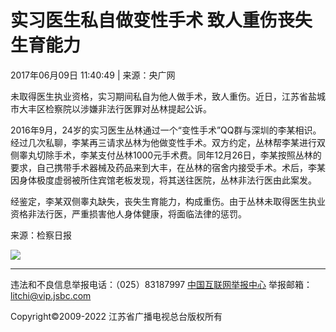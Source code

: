 # 实习医生私自做变性手术 致人重伤丧失生育能力

2017年06月09日 11:40:49 | 来源：央广网

未取得医生执业资格，实习期间私自为他人做手术，致人重伤。近日，江苏省盐城市大丰区检察院以涉嫌非法行医罪对丛林提起公诉。

2016年9月，24岁的实习医生丛林通过一个“变性手术”QQ群与深圳的李某相识。经过几次私聊，李某再三请求丛林为他做变性手术。双方约定，丛林帮李某进行双侧睾丸切除手术，李某支付丛林1000元手术费。同年12月26日，李某按照丛林的要求，自己携带手术器械及药品来到大丰，在丛林的宿舍内接受手术。术后，李某因身体极度虚弱被所住宾馆老板发现，将其送往医院，丛林非法行医由此案发。

经鉴定，李某双侧睾丸缺失，丧失生育能力，构成重伤。由于丛林未取得医生执业资格非法行医，严重损害他人身体健康，将面临法律的惩罚。

来源：检察日报

![](http://static.jstv.com/ui/jstv/images/yc_code_01.png)

---

违法和不良信息举报电话：（025）83187997 [中国互联网举报中心](http://www.12377.cn) 举报邮箱：litchi@vip.jsbc.com

Copyright©2009-2022 江苏省广播电视总台版权所有